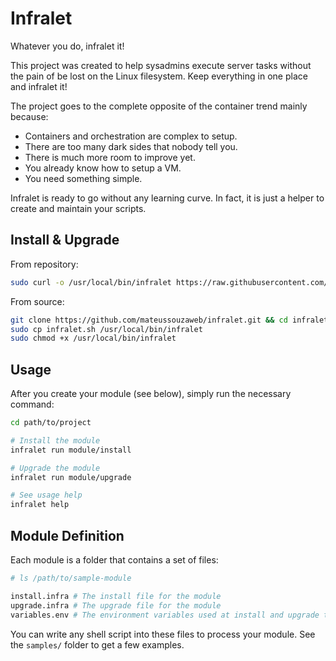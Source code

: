 # Infralet

Whatever you do, infralet it!

This project was created to help sysadmins execute server tasks without the pain of be lost on the Linux filesystem. Keep everything in one place and infralet it!

The project goes to the complete opposite of the container trend mainly because:

- Containers and orchestration are complex to setup.
- There are too many dark sides that nobody tell you.
- There is much more room to improve yet.
- You already know how to setup a VM.
- You need something simple.

Infralet is ready to go without any learning curve. In fact, it is just a helper to create and maintain your scripts.

## Install & Upgrade

From repository:

```bash
sudo curl -o /usr/local/bin/infralet https://raw.githubusercontent.com/mateussouzaweb/infralet/master/infralet.sh && sudo chmod +x /usr/local/bin/infralet
```

From source:

```bash
git clone https://github.com/mateussouzaweb/infralet.git && cd infralet
sudo cp infralet.sh /usr/local/bin/infralet
sudo chmod +x /usr/local/bin/infralet
```

## Usage

After you create your module (see below), simply run the necessary command:

```bash
cd path/to/project

# Install the module
infralet run module/install

# Upgrade the module
infralet run module/upgrade

# See usage help
infralet help
```

## Module Definition

Each module is a folder that contains a set of files:

```bash
# ls /path/to/sample-module

install.infra # The install file for the module
upgrade.infra # The upgrade file for the module
variables.env # The environment variables used at install and upgrade this module. It also works a bucket to your secrets
```

You can write any shell script into these files to process your module. See the ``samples/`` folder to get a few examples.
